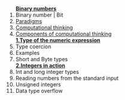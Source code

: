 <ol>
<b><a href="https://hyperskill.org/learn/step/5544">Binary numbers</a></b>
<li>Binary number | Bit</li>

<li><a href="https://hyperskill.org/learn/step/15860">Paradigms</a></li>
<li><a href="https://hyperskill.org/learn/step/8742">Computational thinking</a></li>
<li><a href="https://hyperskill.org/learn/step/8745">Components of computational thinking</a></li>
  <b><a href="https://hyperskill.org/learn/step/4488">1.Type of the numeric expression</a></b>
<li>Type coercion</li>
<li>Examples</li>
<li>Short and Byte types</li>
  <b><a href="https://hyperskill.org/learn/step/4488">2.Integers in action</a></b>
<li>Int and long integer types</li>
<li>Reading numbers from the standard input</li>
<li>Unsigned integers</li>
<li>Data type overflow</li>


</ol>
